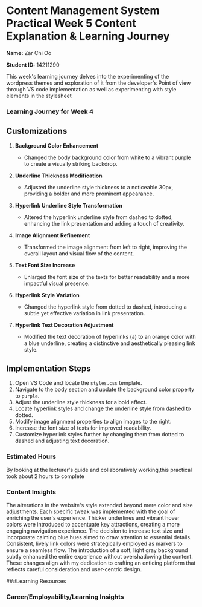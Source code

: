 # Content Management System Practical Week 5 Content Explanation & Learning Journey

**Name:** Zar Chi Oo

**Student ID:** 14211290

This week's learning journey delves into the experimenting of the wordpress themes and exploration of it from the developer's Point of view through VS code implementation 
as well as experimenting with style elements in the stylesheet

### Learning Journey for Week 4
## Customizations

1. **Background Color Enhancement**
   - Changed the body background color from white to a vibrant purple to create a visually striking backdrop.

2. **Underline Thickness Modification**
   - Adjusted the underline style thickness to a noticeable 30px, providing a bolder and more prominent appearance.

3. **Hyperlink Underline Style Transformation**
   - Altered the hyperlink underline style from dashed to dotted, enhancing the link presentation and adding a touch of creativity.

4. **Image Alignment Refinement**
   - Transformed the image alignment from left to right, improving the overall layout and visual flow of the content.

5. **Text Font Size Increase**
   - Enlarged the font size of the texts for better readability and a more impactful visual presence.

6. **Hyperlink Style Variation**
   - Changed the hyperlink style from dotted to dashed, introducing a subtle yet effective variation in link presentation.

7. **Hyperlink Text Decoration Adjustment**
   - Modified the text decoration of hyperlinks (a) to an orange color with a blue underline, creating a distinctive and aesthetically pleasing link style.

## Implementation Steps

1. Open VS Code and locate the `styles.css` template.
2. Navigate to the body section and update the background color property to `purple`.
3. Adjust the underline style thickness for a bold effect.
4. Locate hyperlink styles and change the underline style from dashed to dotted.
5. Modify image alignment properties to align images to the right.
6. Increase the font size of texts for improved readability.
7. Customize hyperlink styles further by changing them from dotted to dashed and adjusting text decoration.


### Estimated  Hours

By looking at the lecturer's guide and collaboratively working,this practical took about 2 hours to complete

### Content Insights

The alterations in the website's style extended beyond mere color and size adjustments. Each specific tweak was implemented with the goal of enriching the user's experience. Thicker underlines and vibrant hover colors were introduced to accentuate key attractions, creating a more engaging navigation experience. The decision to increase text size 
and incorporate calming blue hues aimed to draw attention to essential details. 
Consistent, lively link colors were strategically employed as markers to ensure a seamless flow.
The introduction of a soft, light gray background subtly enhanced the entire experience without overshadowing the content.
These changes align with my dedication to crafting an enticing platform that reflects careful consideration and user-centric design.

###Learning Resources

### Career/Employability/Learning Insights

